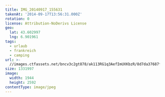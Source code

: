 ```yaml
---
title: IMG_20140917_155631
takenAt: '2014-09-17T13:56:31.000Z'
rotation: 0
license: Attribution-NoDerivs License
geo:
  lat: 43.602997
  lng: 6.901961
tags:
  - urlaub
  - frankreich
  - camping
url: >-
  //images.ctfassets.net/bncv3c2gt878/ak113RG1q3AefImUXKbzR/8d7da37687fa0f38d45e393c1c005142/img_20140917_155631_27697115463_o
size: 1331997
image:
  width: 1944
  height: 2592
contentType: image/jpeg
---
```


